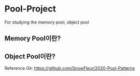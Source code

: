 # Pool-Project
For studying the memory pool, object pool


Memory Pool이란?
----------------


Object Pool이란?
----------------




Reference
Git: https://github.com/SnowFleur/2020-Pool-Patterns
